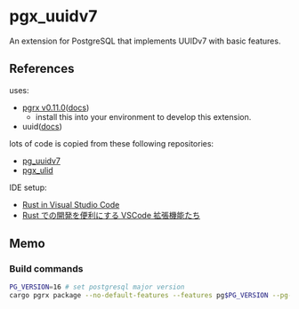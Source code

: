# pgx_uuidv7

An extension for PostgreSQL that implements UUIDv7
with basic features.

## References

uses:

- [pgrx v0.11.0](https://github.com/pgcentralfoundation/pgrx)([docs](https://docs.rs/pgrx/0.11.0/pgrx/index.html))
    - install this into your environment to develop this extension.
- uuid([docs](https://docs.rs/uuid/1.4.1/uuid/index.html))

lots of code is copied from these following repositories:

- [pg_uuidv7](https://github.com/craigpastro/pg_uuidv7)
- [pgx_ulid](https://github.com/pksunkara/pgx_ulid)

IDE setup:

- [Rust in Visual Studio Code](https://code.visualstudio.com/docs/languages/rust)
- [Rust での開発を便利にする VSCode 拡張機能たち](https://zenn.dev/t4aru/articles/4a77ec07432e57)

## Memo

### Build commands

```bash
PG_VERSION=16 # set postgresql major version
cargo pgrx package --no-default-features --features pg$PG_VERSION --pg-config $(ls ~/.pgrx/$PG_VERSION.*/pgrx-install/bin/pg_config 2>/dev/null | tail -n1)
```
